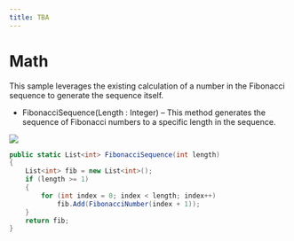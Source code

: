```yaml
---
title: TBA
---
```

# Math

This sample leverages the existing calculation of a number in the Fibonacci sequence to generate the sequence itself.

* FibonacciSequence(Length : Integer) – This method generates the sequence of Fibonacci numbers to a specific length in the sequence.

![](K-Math.png)

```csharp
public static List<int> FibonacciSequence(int length)
{
    List<int> fib = new List<int>();
    if (length >= 1)
    {
        for (int index = 0; index < length; index++)
            fib.Add(FibonacciNumber(index + 1));
    }
    return fib;
}
```
